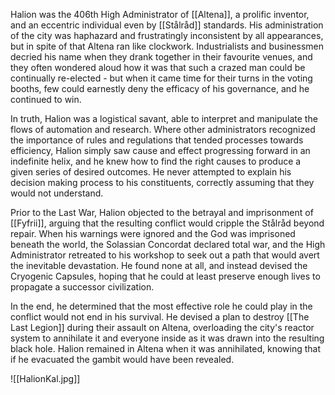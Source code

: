 Halion was the 406th High Administrator of [[Altena]], a prolific inventor, and an eccentric individual even by [[Stålråd]] standards. His administration of the city was haphazard and frustratingly inconsistent by all appearances, but in spite of that Altena ran like clockwork. Industrialists and businessmen decried his name when they drank together in their favourite venues, and they often wondered aloud how it was that such a crazed man could be continually re-elected - but when it came time for their turns in the voting booths, few could earnestly deny the efficacy of his governance, and he continued to win.

In truth, Halion was a logistical savant, able to interpret and manipulate the flows of automation and research. Where other administrators recognized the importance of rules and regulations that tended processes towards efficiency, Halion simply saw cause and effect progressing forward in an indefinite helix, and he knew how to find the right causes to produce a given series of desired outcomes. He never attempted to explain his decision making process to his constituents, correctly assuming that they would not understand.

Prior to the Last War, Halion objected to the betrayal and imprisonment of [[Fyfrii]], arguing that the resulting conflict would cripple the Stålråd beyond repair. When his warnings were ignored and the God was imprisoned beneath the world, the Solassian Concordat declared total war, and the High Administrator retreated to his workshop to seek out a path that would avert the inevitable devastation. He found none at all, and instead devised the Cryogenic Capsules, hoping that he could at least preserve enough lives to propagate a successor civilization. 

In the end, he determined that the most effective role he could play in the conflict would not end in his survival. He devised a plan to destroy [[The Last Legion]] during their assault on Altena, overloading the city's reactor system to annihilate it and everyone inside as it was drawn into the resulting black hole. Halion remained in Altena when it was annihilated, knowing that if he evacuated the gambit would have been revealed.

![[HalionKal.jpg]]